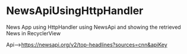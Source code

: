 # NewsApiUsingHttpHandler

News App using HttpHandler using NewsApi and showing the retrieved News in RecyclerView

Api-->https://newsapi.org/v2/top-headlines?sources=cnn&apiKey
